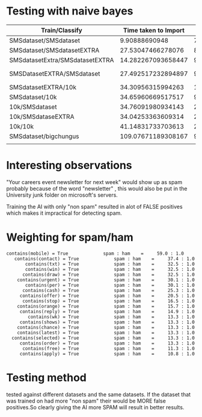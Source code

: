 # Testing with naive bayes

| Train/Classify                  | Time taken to Import | Time taken to train | Accuracy           |  Observations |
|---------------------------------|----------------------|---------------------|--------------------|---------------|
| SMSdataset/SMSdataset           | 9.90888690948        | 7.632158041         | 0.894869034804     |               |
| SMSdataset/SMSdatasetEXTRA      | 27.53047466278076    | 8.29041600227356    | 0.8604923798358733 |		    |
| SMSdatasetExtra/SMSdatasetEXTRA | 14.282267093658447   | 9.740342378616333   | 0.919959812458138  |               |
| SMSDatasetEXTRA/SMSdataset      | 27.492517232894897   | 9.620775938034058   | 0.855400071761751  |false positives|
| SMSdatasetEXTRA/10k             | 34.30956315994263    | 10.256810426712036  | 0.8555074555074555 |               |
| SMSdataset/10k                  | 34.65960669517517    | 9.483527898788452   | 0.8502164502164502 |               |
| 10k/SMSdataset                  | 34.76091980934143    | 21.77569890022278   | 0.8631144599928239 |               |
| 10k/SMSdataseEXTRA              | 34.04253363609314    | 20.75256657600403   | 0.8605157401205626 |               |
| 10k/10k                         | 41.14831733703613    | 22.414910316467285  | 0.8743626743626743 |               |
| SMSdataset/bigchungus           | 109.07671189308167   | 9.74647569656372    | 0.9719150461510888 |               |
|                                 |                      |                     |                    |               |



# Interesting observations
"Your careers event newsletter for next week" would show up as spam probably because of the word
"newsletter" , this would also be put in the University junk folder on microsoft's servers.

Training the AI with only "non spam" resulted in alot of FALSE positives which makes it impractical for 
detecting spam.

# Weighting for spam/ham

 	contains(mobile) = True             spam : ham    =     59.0 : 1.0
       contains(contact) = True             spam : ham    =     37.4 : 1.0
           contains(txt) = True             spam : ham    =     32.5 : 1.0
           contains(win) = True             spam : ham    =     32.5 : 1.0
          contains(draw) = True             spam : ham    =     32.5 : 1.0
        contains(urgent) = True             spam : ham    =     30.1 : 1.0
           contains(per) = True             spam : ham    =     30.1 : 1.0
          contains(cash) = True             spam : ham    =     25.3 : 1.0
         contains(offer) = True             spam : ham    =     20.5 : 1.0
          contains(stop) = True             spam : ham    =     16.5 : 1.0
        contains(orange) = True             spam : ham    =     15.7 : 1.0
         contains(reply) = True             spam : ham    =     14.9 : 1.0
            contains(wk) = True             spam : ham    =     13.3 : 1.0
         contains(shows) = True             spam : ham    =     13.3 : 1.0
        contains(chance) = True             spam : ham    =     13.3 : 1.0
        contains(latest) = True             spam : ham    =     13.3 : 1.0
      contains(selected) = True             spam : ham    =     13.3 : 1.0
         contains(order) = True             spam : ham    =     13.3 : 1.0
          contains(free) = True             spam : ham    =     11.3 : 1.0
         contains(apply) = True             spam : ham    =     10.8 : 1.0


# Testing method 

tested against different datasets and the same datasets. If the dataset that was trained on had more "non spam"
their would be MORE false positives.So clearly giving the AI more SPAM will result in better results.